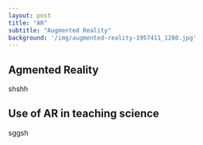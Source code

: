 ```yaml
---
layout: post
title: "AR"
subtitle: "Augmented Reality"
background: '/img/augmented-reality-1957411_1280.jpg'
---
```


## Agmented Reality
shshh

## Use of AR in teaching science

sggsh

